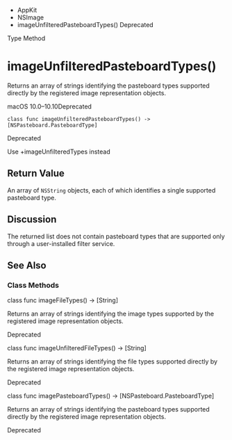 

- AppKit
- NSImage
-  imageUnfilteredPasteboardTypes() Deprecated

Type Method

# imageUnfilteredPasteboardTypes()

Returns an array of strings identifying the pasteboard types supported directly by the registered image representation objects.

macOS 10.0–10.10Deprecated

``` source
class func imageUnfilteredPasteboardTypes() -> [NSPasteboard.PasteboardType]
```

Deprecated

Use +imageUnfilteredTypes instead

## Return Value

An array of `NSString` objects, each of which identifies a single supported pasteboard type.

## Discussion

The returned list does not contain pasteboard types that are supported only through a user-installed filter service.

## See Also

### Class Methods

class func imageFileTypes() -> [String]

Returns an array of strings identifying the image types supported by the registered image representation objects.

Deprecated

class func imageUnfilteredFileTypes() -> [String]

Returns an array of strings identifying the file types supported directly by the registered image representation objects.

Deprecated

class func imagePasteboardTypes() -> [NSPasteboard.PasteboardType]

Returns an array of strings identifying the pasteboard types supported directly by the registered image representation objects.

Deprecated

